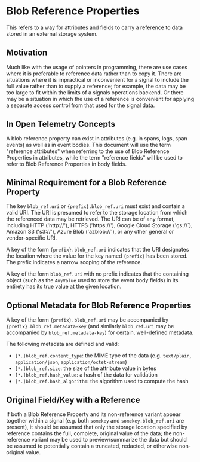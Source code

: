 # Blob Reference Properties

This refers to a way for attributes and fields to carry a reference to
data stored in an external storage system.

## Motivation

Much like with the usage of pointers in programming, there are use cases
where it is preferable to reference data rather than to copy it. There are
situations where it is impractical or inconvenient for a signal to include
the full value rather than to supply a reference; for example, the data may
be too large to fit within the limits of a signals operations backend. Or
there may be a situation in which the use of a reference is convenient for
applying a separate access control from that used for the signal data.

## In Open Telemetry Concepts

A blob reference property can exist in attributes (e.g. in spans, logs, span events)
as well as in event bodies. This document will use the term "reference attributes"
when referring to the use of Blob Reference Properties in attributes, while the
term "reference fields" will be used to refer to Blob Reference Properties in body fields.

## Minimal Requirement for a Blob Reference Property

The key `blob_ref.uri` or `{prefix}.blob_ref.uri` must exist and contain a valid URI. The
URI is presumed to refer to the storage location from which the referenced data may be retrieved.
The URI can be of any format, including HTTP ('http://'), HTTPS ('https://'), Google Cloud Storage ('gs://`),
Amazon S3 ('s3://'), Azure Blob ('azblob://'), or any other general or vendor-specific URI.

A key of the form `{prefix}.blob_ref.uri` indicates that the URI designates the location where the value
for the key named `{prefix}` has been stored. The prefix indicates a narrow scoping of the reference.

A key of the form `blob_ref.uri` with no prefix indicates that the containing object (such as the `AnyValue`
used to store the event body fields) in its entirety has its true value at the given location.

## Optional Metadata for Blob Reference Properties

A key of the form `{prefix}.blob_ref.uri` may be accompanied by `{prefix}.blob_ref.metadata-key` (and similarly `blob_ref.uri` may be accompanied by `blob_ref.metadata-key`) for certain, well-defined metadata.

The following metadata are defined and valid:

  - `[*.]blob_ref.content_type`: the MIME type of the data (e.g. `text/plain`, `application/json`, `application/octet-stream`)
  - `[*.]blob_ref.size`: the size of the attribute value in bytes
  - `[*.]blob_ref.hash_value`: a hash of the data for validation
  - `[*.]blob_ref.hash_algorithm`: the algorithm used to compute the hash

## Original Field/Key with a Reference

If both a Blob Reference Property and its non-reference variant appear together
within a signal (e.g. both `somekey` and `somekey.blob_ref.uri` are present),
it should be assumed that only the storage location specified by reference
contains the full, complete, original value of the data; the non-reference
variant may be used to preview/summarize the data but should be assumed to
potentially contain a truncated, redacted, or otherwise non-original value.
